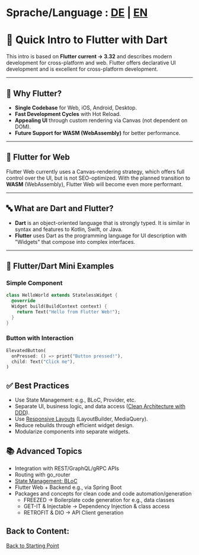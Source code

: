 # Sprache/Language : [DE](FLUTTER_DART_INTRO.md) | [EN](FLUTTER_DART_INTRO_EN.md)

# 🎯 Quick Intro to Flutter with Dart

This intro is based on **Flutter current -> 3.32** and describes modern development for cross-platform and web.
Flutter
offers declarative UI development and is excellent for cross-platform development.

---

## 🚀 Why Flutter?

- **Single Codebase** for Web, iOS, Android, Desktop.
- **Fast Development Cycles** with Hot Reload.
- **Appealing UI** through custom rendering via Canvas (not dependent on DOM).
- **Future Support for WASM (WebAssembly)** for better performance.

---

## 🎯 Flutter for Web

Flutter Web currently uses a Canvas-rendering strategy, which offers full control over the UI, but is not SEO-optimized. With the planned transition to **WASM** (WebAssembly), Flutter Web will become even more performant.

---

## 🔤 What are Dart and Flutter?

- **Dart** is an object-oriented language that is strongly typed. It is similar in syntax and features to Kotlin, Swift, or Java.
- **Flutter** uses Dart as the programming language for UI description with "Widgets" that compose into complex interfaces.

---

## 🧪 Flutter/Dart Mini Examples

### Simple Component

```dart
class HelloWorld extends StatelessWidget {
  @override
  Widget build(BuildContext context) {
    return Text("Hello from Flutter Web!");
  }
}
```

### Button with Interaction
```dart
ElevatedButton(
  onPressed: () => print("Button pressed!"),
  child: Text("Click me"),
)
```

## ✅ Best Practices
- Use State Management: e.g., BLoC, Provider, etc.
- Separate UI, business logic, and data access ([Clean Architecture with DDD](CLEAN_ARCHITECTURE_EN.md)).
- Use [Responsive Layouts](RESPONSIVE_DESIGN_EN.md) (LayoutBuilder, MediaQuery).
- Reduce rebuilds through efficient widget design.
- Modularize components into separate widgets.


## 📚 Advanced Topics
- Integration with REST/GraphQL/gRPC APIs
- Routing with go_router
- [State Management: BLoC](STATEMANAGEMENT_BLOC_EN.md)
- Flutter Web + Backend e.g., via Spring Boot
- Packages and concepts for clean code and code automation/generation
    - FREEZED -> Boilerplate code generation for e.g., data classes
    - GET-IT & Injectable -> Dependency Injection & class access
    - RETROFIT & DIO -> API Client generation

## Back to Content:
[Back to Starting Point](../README_EN.md)